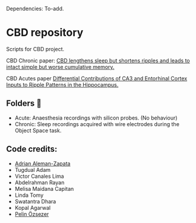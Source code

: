Dependencies: To-add. 


# CBD repository
Scripts for CBD project. 

CBD Chronic paper: [CBD lengthens sleep but shortens ripples and leads to intact simple but worse cumulative memory.](https://doi.org/10.1016/j.isci.2023.108327)

CBD Acutes paper [Differential Contributions of CA3 and Entorhinal Cortex Inputs to Ripple Patterns in the Hippocampus.](https://www.cell.com/iscience/fulltext/S2589-0042(25)00041-0)

## Folders :file_folder:
- Acute: Anaesthesia recordings with silicon probes. (No behaviour)
- Chronic: Sleep recordings acquired with wire electrodes during the Object Space task.


## Code credits:
- [Adrian Aleman-Zapata](https://github.com/Aleman-Z/)
- Tugdual Adam
- Victor Canales Lima
- Abdelrahman Rayan
- Melisa Maidana Capitan
- Linda Tomy
- Swatantra Dhara
- Kopal Agarwal
- [Pelin Özsezer](https://github.com/pelinozsezer)


